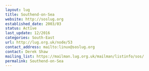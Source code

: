 ```yaml
---
layout: lug
title: Southend-on-Sea
website: http://soslug.org
established_date: 2003/03
status: Active
last_update: 12/2016
categories: South-East
url: http://lug.org.uk/node/53
contact_address: mailto:linux@soslug.org
contact: Derek Shaw
mailing_list: https://mailman.lug.org.uk/mailman/listinfo/sos/
permalink: Southend-on-Sea
---
```

